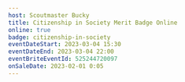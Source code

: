 ```yaml
---
host: Scoutmaster Bucky
title: Citizenship in Society Merit Badge Online
online: true
badge: citizenship-in-society
eventDateStart: 2023-03-04 15:30
eventDateEnd: 2023-03-04 22:00
eventBriteEventId: 525244720097
onSaleDate: 2023-02-01 0:05
---
```

